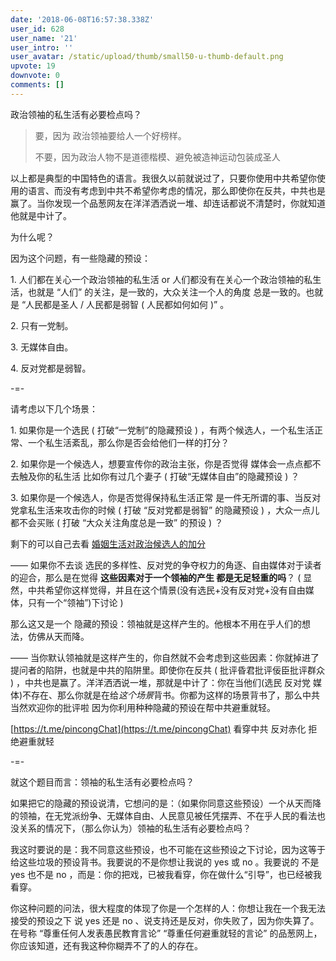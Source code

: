 ```yaml
---
date: '2018-06-08T16:57:38.338Z'
user_id: 628
user_name: '21'
user_intro: ''
user_avatar: /static/upload/thumb/small50-u-thumb-default.png
upvote: 19
downvote: 0
comments: []
---
```


政治领袖的私生活有必要检点吗？

> 要，因为 政治领袖要给人一个好榜样。
> 
> 不要，因为政治人物不是道德楷模、避免被造神运动包装成圣人

以上都是典型的中国特色的语言。我很久以前就说过了，只要你使用中共希望你使用的语言、而没有考虑到中共不希望你考虑的情况，那么即使你在反共，中共也是赢了。当你发现一个品葱网友在洋洋洒洒说一堆、却连话都说不清楚时，你就知道他就是中计了。

为什么呢？

因为这个问题，有一些隐藏的预设：

1\. 人们都在关心一个政治领袖的私生活 or 人们都没有在关心一个政治领袖的私生活，也就是 “人们” 的关注，是一致的，大众关注一个人的角度 总是一致的。也就是 “人民都是圣人 / 人民都是弱智 ( 人民都如何如何 )” 。

2\. 只有一党制。

3\. 无媒体自由。

4\. 反对党都是弱智。

\-=-

请考虑以下几个场景：

1\. 如果你是一个选民 ( 打破“一党制”的隐藏预设 ) ，有两个候选人，一个私生活正常、一个私生活紊乱，那么你是否会给他们一样的打分？

2\. 如果你是一个候选人，想要宣传你的政治主张，你是否觉得 媒体会一点点都不去触及你的私生活 比如你有过几个妻子 ( 打破“无媒体自由”的隐藏预设 ) ？

3\. 如果你是一个候选人，你是否觉得保持私生活正常 是一件无所谓的事、当反对党拿私生活来攻击你的时候 ( 打破 “反对党都是弱智” 的隐藏预设 ) ，大众一点儿都不会买账 ( 打破 “大众关注角度总是一致” 的预设 ) ？

剩下的可以自己去看 [婚姻生活对政治候选人的加分](https://www.zhihu.com/question/30333115/answer/48013999)

—— 如果你不去谈 选民的多样性、反对党的争夺权力的角逐、自由媒体对于读者的迎合，那么是在觉得 **这些因素对于一个领袖的产生 都是无足轻重的吗**？ ( 显然，中共希望你这样觉得，并且在这个情景(没有选民+没有反对党+没有自由媒体，只有一个“领袖”)下讨论 )  

那么这又是一个 隐藏的预设：领袖就是这样产生的。他根本不用在乎人们的想法，仿佛从天而降。

—— 当你默认领袖就是这样产生的，你自然就不会考虑到这些因素：你就掉进了提问者的陷阱，也就是中共的陷阱里。即使你在反共 ( 批评昏君批评佞臣批评群众 ) ，中共也是赢了。洋洋洒洒说一堆，那就是中计了：你在当他们(选民 反对党 媒体)不存在、那么你就是在给*这个场景*背书。你都为这样的场景背书了，那么中共当然欢迎你的批评啦 因为你利用种种隐藏的预设在帮中共避重就轻。

[https://t.me/pincongChat](https://t.me/pincongChat) 看穿中共 反对赤化 拒绝避重就轻

\-=-

就这个题目而言：领袖的私生活有必要检点吗？

如果把它的隐藏的预设说清，它想问的是：（如果你同意这些预设）一个从天而降的领袖，在无党派纷争、无媒体自由、人民意见被任凭摆弄、不在乎人民的看法也没关系的情况下，（那么你认为）领袖的私生活有必要检点吗？

我这时要说的是：我不同意这些预设，也不可能在这些预设之下讨论，因为这等于给这些垃圾的预设背书。我要说的不是你想让我说的 yes 或 no 。我要说的 不是 yes 也不是 no ，而是：你的把戏，已被我看穿，你在做什么“引导”，也已经被我看穿。

你这种问题的问法，很大程度的体现了你是一个怎样的人：你想让我在一个我无法接受的预设之下 说 yes 还是 no 、说支持还是反对，你失败了，因为你失算了。在号称 “尊重任何人发表愚民教育言论” “尊重任何避重就轻的言论” 的品葱网上，你应该知道，还有我这种你糊弄不了的人的存在。
